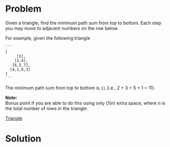 
# Problem

Given a triangle, find the minimum path sum from top to bottom. Each step you
may move to adjacent numbers on the row below.

For example, given the following triangle

    ```
    [
         [2],
        [3,4],
       [6,5,7],
      [4,1,8,3]
    ]
    ```

The minimum path sum from top to bottom is `11` (i.e., 2 + 3 + 5 + 1 = 11).

**Note:**  
Bonus point if you are able to do this using only _O_(_n_) extra space, where
_n_ is the total number of rows in the triangle.



[Triangle](https://leetcode.com/problems/triangle)

# Solution



